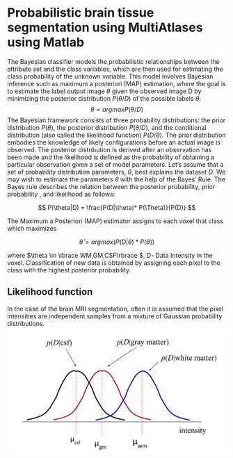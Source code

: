 # Probabilistic brain tissue segmentation using MultiAtlases using Matlab

The Bayesian classifier models the probabilistic relationships between the attribute set and the class variables, which are then used for estimating the class probability of the unknown variable. This model involves Bayesian inference such as maximum a posteriori (MAP) estimation, where the goal is to estimate the label output image $\theta$ given the observed image D by minimizing the posterior distribution  $P(\theta /D)$ of the possible labels  $\theta$:
$$
    \theta=argmax P(\theta /D) 
$$
The Bayesian framework consists of three probability distributions: the prior distribution $P(\theta)$, the posterior distribution $P(\theta /D)$, and the conditional distribution  (also called the likelihood function) $P(D/\theta)$. The prior distribution embodies the knowledge of likely configurations before an actual image is observed. The posterior distribution is derived after an observation has been made and the likelihood is defined as the probability of obtaining a particular observation given a set of model parameters.
Let’s assume that a set of probability distribution parameters, $\theta$, best explains the dataset $D$. We may wish to estimate the parameters $\theta$ with the help of the Bayes’ Rule.  The Bayes rule describes the relation between the posterior probability, prior probability , and likelihood  as follows:



$$
    P(\theta|D) = \frac{P(D|\theta)* P(\Theta)}{P(D)}
$$

The Maximum a Posteriori (MAP) estimator assigns to each voxel that class which maximizes

$$
    \hat\theta = argmax(P(D|\theta) * P(\theta))
$$

where $\theta \in \lbrace WM,GM,CSF\rbrace $,  $D$- Data Intensity in the voxel. Classification of new data is obtained by assigning each pixel to the class with the highest posterior probability.

## Likelihood function

In the case of the brain MRI segmentation, often it is assumed that the pixel intensities are independent samples from a mixture of Gaussian probability distributions. 

![Likelihood](Images/likelihood.png)
